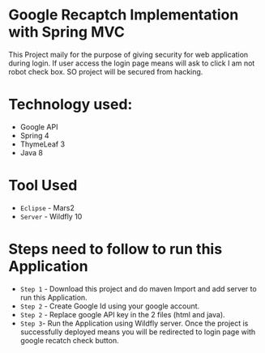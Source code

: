 # Google Recaptch Implementation with Spring MVC

This Project maily for the purpose of giving security for web application during login. If user access the login page means 
will ask to click I am not robot check box. SO project will be secured from hacking.


# Technology used:
* Google API
* Spring 4
* ThymeLeaf 3
* Java 8

# Tool Used
* `Eclipse` -  Mars2
* `Server`  - Wildfly 10

# Steps need to follow to run this Application

* `Step 1` - Download this project and do maven Import and add server to run this Application.
* `Step 2` - Create Google Id using your google account.
* `Step 2` - Replace google API key in the 2 files (html and java).
* `Step 3`-  Run the Application using Wildfly server. Once the project is successfully deployed means you will be redirected to login page
			 with google recatch check button.	
 
 
